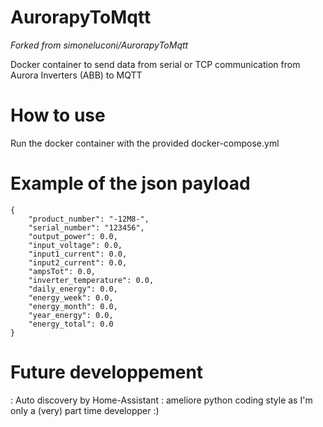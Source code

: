 # AurorapyToMqtt
_Forked from simoneluconi/AurorapyToMqtt_

Docker container to send data from serial or TCP communication from Aurora Inverters (ABB) to MQTT

# How to use
Run the docker container with the provided docker-compose.yml

# Example of the json payload
```
{
    "product_number": "-12M8-",
    "serial_number": "123456",
    "output_power": 0.0,
    "input_voltage": 0.0,
    "input1_current": 0.0,
    "input2_current": 0.0,
    "ampsTot": 0.0,
    "inverter_temperature": 0.0,
    "daily_energy": 0.0,
    "energy_week": 0.0,
    "energy_month": 0.0,
    "year_energy": 0.0,
    "energy_total": 0.0
}
```

# Future developpement
: Auto discovery by Home-Assistant
: ameliore python coding style as I'm only a (very) part time developper :)